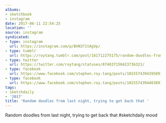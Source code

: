 ```yaml
---
albums:
- sketchbook
- instagram
date: 2017-06-11 22:54:25
location: ''
source: instagram
syndicated:
- type: instagram
  url: https://instagram.com/p/BVN371tAgVp/
- type: tumblr
  url: https://roytang.tumblr.com/post/161712275175/random-doodles-from-last-night-trying-to-get-back
- type: twitter
  url: https://twitter.com/roytang/statuses/874037158423736321/
- type: facebook
  url: https://www.facebook.com/stephen.roy.tang/posts/10155743943958912
- type: facebook
  url: https://www.facebook.com/stephen.roy.tang/posts/10155743944038912
tags:
- sketchdaily
- '2017'
title: 'Random doodles from last night, trying to get back that '
---
```


Random doodles from last night, trying to get back that #sketchdaily mood